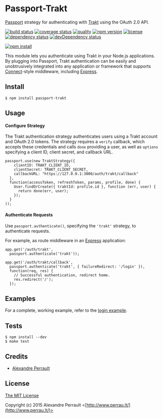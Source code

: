 # Passport-Trakt

[Passport](http://passportjs.org/) strategy for authenticating with [Trakt](http://trakt.tv/)
using the OAuth 2.0 API.

[![build status](https://img.shields.io/travis/alexperrault/passport-trakt.svg?style=flat)](http://travis-ci.org/alexperrault/passport-trakt)
[![coverage status](https://img.shields.io/coveralls/alexperrault/passport-trakt.svg?style=flat)](https://coveralls.io/r/alexperrault/passport-trakt)
[![quality](https://img.shields.io/codeclimate/github/alexperrault/passport-trakt.svg?style=flat)](https://codeclimate.com/github/alexperrault/passport-trakt)
[![npm version](https://img.shields.io/npm/v/passport-trakt.svg?style=flat)](https://www.npmjs.com/package/passport-trakt)
[![license](https://img.shields.io/npm/l/passport-trakt.svg?style=flat)](http://opensource.org/licenses/MIT)
[![dependency status](https://img.shields.io/david/alexperrault/passport-trakt.svg?style=flat)](https://www.npmjs.com/package/passport-trakt)
[![devDependency status](https://img.shields.io/david/dev/alexperrault/passport-trakt.svg?style=flat)](https://www.npmjs.com/package/passport-trakt)

[![npm install](https://nodei.co/npm/passport-trakt.png)](https://www.npmjs.com/package/passport-trakt)

This module lets you authenticate using Trakt in your Node.js applications.
By plugging into Passport, Trakt authentication can be easily and
unobtrusively integrated into any application or framework that supports
[Connect](http://www.senchalabs.org/connect/)-style middleware, including
[Express](http://expressjs.com/).

## Install

    $ npm install passport-trakt

## Usage

#### Configure Strategy

The Trakt authentication strategy authenticates users using a Trakt account
and OAuth 2.0 tokens.  The strategy requires a `verify` callback, which accepts
these credentials and calls `done` providing a user, as well as `options`
specifying a client ID, client secret, and callback URL.

    passport.use(new TraktStrategy({
        clientID: TRAKT_CLIENT_ID,
        clientSecret: TRAKT_CLIENT_SECRET,
        callbackURL: "https://127.0.0.1:3000/auth/trakt/callback"
      },
      function(accessToken, refreshToken, params, profile, done) {
        User.findOrCreate({ traktId: profile.id }, function (err, user) {
          return done(err, user);
        });
      }
    ));

#### Authenticate Requests

Use `passport.authenticate()`, specifying the `'trakt'` strategy, to
authenticate requests.

For example, as route middleware in an [Express](http://expressjs.com/)
application:

    app.get('/auth/trakt',
      passport.authenticate('trakt'));

    app.get('/auth/trakt/callback', 
      passport.authenticate('trakt', { failureRedirect: '/login' }),
      function(req, res) {
        // Successful authentication, redirect home.
        res.redirect('/');
      });

## Examples

For a complete, working example, refer to the [login example](https://github.com/alexperrault/passport-trakt/tree/master/examples/login).

## Tests

    $ npm install --dev
    $ make test

## Credits

  - [Alexandre Perrault](http://github.com/alexperrault)

## License

[The MIT License](https://github.com/alexperrault/passport-trakt/blob/master/LICENSE)

Copyright (c) 2015 Alexandre Perrault <[http://www.perrau.lt/](http://www.perrau.lt/)>

